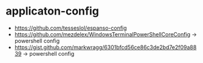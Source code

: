 # applicaton-config
- https://github.com/tesseslol/espanso-config
- https://github.com/mezdelex/WindowsTerminalPowerShellCoreConfig -> powershell config
- https://gist.github.com/markwragg/6301bfcd56ce86c3de2bd7e2f09a8839 -> powershell config
